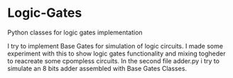# Logic-Gates
Python classes for logic gates implementation

I try to implement Base Gates for simulation of logic circuits. 
I made some experiment with this to show logic gates functionality and mixing togheder to reacreate some cpompless circuits.
In the second file adder.py i try to simulate an 8 bits adder assembled with Base Gates Classes.

